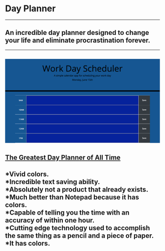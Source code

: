 # Day Planner
---  
## An incredible day planner designed to change your life and eliminate procrastination forever.  
---  
![A Day Planner in the Life](img.png)  
---  
[The Greatest Day Planner of All Time](https://chadfromspace.github.io/Homework5)
---  
*Vivid colors.  
*Incredible text saving ability.  
*Absolutely not a product that already exists.  
*Much better than Notepad because it has colors.  
*Capable of telling you the time with an accuracy of within one hour.  
*Cutting edge technology used to accomplish the same thing as a pencil and a piece of paper.  
*It has colors.  
---
